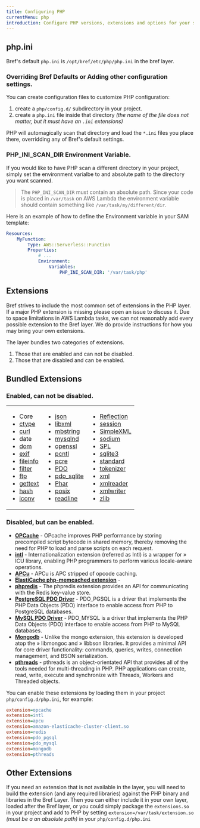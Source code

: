 ```yaml
---
title: Configuring PHP
currentMenu: php
introduction: Configure PHP versions, extensions and options for your serverless application using Bref.
---
```


## php.ini

Bref's default `php.ini` is `/opt/bref/etc/php/php.ini` in the bref layer.

### Overriding Bref Defaults or Adding other configuration settings.
You can create configuration files to customize PHP configuration:

1. create a `php/config.d/` subdirectory in your project.
1. create a `php.ini` file inside that directory _(the name of the file does not matter, but it must have an `.ini` extensions)_

PHP will automagically scan that directory and load the `*.ini` files you place there, overridding any of Bref's default settings.

### PHP_INI_SCAN_DIR Environment Variable.
If you would like to have PHP scan a different directory in your project, simply set the environment varialbe to and absolute path to the directory you want scanned.

> The `PHP_INI_SCAN_DIR` must contain an absolute path. Since your code is placed in `/var/task` on AWS Lambda the environment variable should contain something like `/var/task/my/different/dir`.

Here is an example of how to define the Environment variable in your SAM template:

```yaml
Resources:
    MyFunction:
        Type: AWS::Serverless::Function
        Properties:
            # ...
            Environment:
                Variables:
                    PHP_INI_SCAN_DIR: '/var/task/php'
```

## Extensions

Bref strives to include the most common set of extensions in the PHP layer. If a major PHP extension is missing please open an issue to discuss it. Due to space limitations in AWS Lambda tasks, we can not reasonably add every possible extension to the Bref layer. We do provide instructions for how you may bring your own extensions.

The layer bundles two categories of extensions.

1. Those that are enabled and can not be disabled.
2. Those that are disabled and can be enabled.

## Bundled Extensions
### Enabled, can not be disabled.
<table>
  <tbody>
    <tr>
      <td  align="left" valign="top">
        <ul>
        <li>Core</li>
        <li><a href="http://php.net/manual/en/intro.ctype.php">ctype</a></li>
        <li><a href="http://php.net/manual/en/book.curl.php">curl</a></li>
        <li>date</li>
        <li><a href="http://php.net/manual/en/book.dom.php">dom</a></li>
        <li><a href="http://php.net/manual/en/book.exif.php">exif</a></li>
        <li><a href="http://php.net/manual/en/book.fileinfo.php">fileinfo</a></li>
        <li><a href="http://php.net/manual/en/book.filter.php">filter</a></li>
        <li><a href="http://php.net/manual/en/book.ftp.php">ftp</a></li>
        <li><a href="http://php.net/manual/en/book.gettext.php">gettext</a></li>
        <li><a href="http://php.net/manual/en/book.hash.php">hash</a></li>
        <li><a href="http://php.net/manual/en/book.iconv.php">iconv</a></li>
        </ul>
      </td>
      <td  align="left" valign="top">
        <ul>
        <li><a href="http://php.net/manual/en/book.json.php">json</a></li>
        <li><a href="http://php.net/manual/en/book.libxml.php">libxml</a></li>
        <li><a href="http://php.net/manual/en/book.mbstring.php">mbstring</a></li>
        <li><a href="http://php.net/manual/en/book.mysqlnd.php">mysqlnd</a></li>
        <li><a href="http://php.net/manual/en/book.openssl.php">openssl</a></li>
        <li><a href="http://php.net/manual/en/book.pcntl.php">pcntl</a></li>
        <li><a href="http://php.net/manual/en/book.pcre.php">pcre</a></li>
        <li><a href="http://php.net/manual/en/book.PDO.php">PDO</a></li>
        <li><a href="http://php.net/manual/en/book.pdo_sqlite.php">pdo_sqlite</a></li>
        <li><a href="http://php.net/manual/en/book.Phar.php">Phar</a></li>
        <li><a href="http://php.net/manual/en/book.posix.php">posix</a></li>
        <li><a href="http://php.net/manual/en/book.readline.php">readline</a></li>
        </ul>
      </td>
      <td align="left" valign="top">
        <ul>
        <li><a href="http://php.net/manual/en/book.Reflection.php">Reflection</a></li>
        <li><a href="http://php.net/manual/en/book.session.php">session</a></li>
        <li><a href="http://php.net/manual/en/book.SimpleXML.php">SimpleXML</a></li>
        <li><a href="http://php.net/manual/en/book.sodium.php">sodium</a></li>
        <li><a href="http://php.net/manual/en/book.SPL.php">SPL</a></li>
        <li><a href="http://php.net/manual/en/book.sqlite3.php">sqlite3</a></li>
        <li><a href="http://php.net/manual/en/book.standard.php">standard</a></li>
        <li><a href="http://php.net/manual/en/book.tokenizer.php">tokenizer</a></li>
        <li><a href="http://php.net/manual/en/book.xml.php">xml</a></li>
        <li><a href="http://php.net/manual/en/book.xmlreader.php">xmlreader</a></li>
        <li><a href="http://php.net/manual/en/book.xmlwriter.php">xmlwriter</a></li>
        <li><a href="http://php.net/manual/en/book.zlib.php">zlib</a></li>
        </ul>
      </td>
    </tr>
  </tbody>
</table>

### Disabled, but can be enabled.
- **[OPCache](http://php.net/manual/en/book.opcache.php)** - OPcache improves PHP performance by storing precompiled script bytecode in shared memory, thereby removing the need for PHP to load and parse scripts on each request.
- **[intl](http://php.net/manual/en/intro.intl.php)** - Internationalization extension (referred as Intl) is a wrapper for » ICU library, enabling PHP programmers to perform various locale-aware operations.
- **[APCu](http://php.net/manual/en/intro.apcu.php)** - APCu is APC stripped of opcode caching.
- **[ElastiCache php-memcached extension](https://docs.aws.amazon.com/AmazonElastiCache/latest/mem-ug/Appendix.PHPAutoDiscoverySetup.html)** - 
- **[phpredis](https://github.com/phpredis/phpredis)** -  The phpredis extension provides an API for communicating with the Redis key-value store. 
- **[PostgreSQL PDO Driver](http://php.net/manual/en/ref.pdo-pgsql.php)** -  PDO_PGSQL is a driver that implements the PHP Data Objects (PDO) interface to enable access from PHP to PostgreSQL databases.
- **[MySQL PDO Driver](http://php.net/manual/en/ref.pdo-mysql.php)** -  PDO_MYSQL is a driver that implements the PHP Data Objects (PDO) interface to enable access from PHP to MySQL databases.
- **[Mongodb](http://php.net/manual/en/set.mongodb.php)** - Unlike the mongo extension, this extension is developed atop the » libmongoc and » libbson libraries. It provides a minimal API for core driver functionality: commands, queries, writes, connection management, and BSON serialization.
- **[pthreads](http://php.net/manual/en/book.pthreads.php)** - pthreads is an object-orientated API that provides all of the tools needed for multi-threading in PHP. PHP applications can create, read, write, execute and synchronize with Threads, Workers and Threaded objects.

You can enable these extensions by loading them in your project `php/config.d/php.ini`, for example:

```ini
extension=opcache
extension=intl
extension=apcu
extension=amazon-elasticache-cluster-client.so
extension=redis
extension=pdo_pgsql
extension=pdo_mysql
extension=mongodb
extension=pthreads
```

## Other Extensions
If you need an extension that is not available in the layer, you will need to build the extension (and any required libraries) against the PHP binary and libraries in the Bref Layer. Then you can either include it in your own layer, loaded after the Bref layer, or you could simply package the `extensions.so` in your project and add to PHP by setting `extension=/var/task/extension.so` _(must be a an absolute path)_ in your `php/config.d/php.ini`
